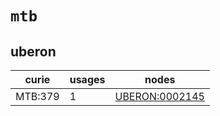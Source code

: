 # `mtb`

## uberon

| curie   |   usages | nodes                                                           |
|---------|----------|-----------------------------------------------------------------|
| MTB:379 |        1 | [UBERON:0002145](http://purl.obolibrary.org/obo/UBERON_0002145) |

